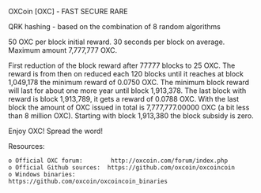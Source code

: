 OXCoin [OXC] - FAST SECURE RARE

QRK hashing - based on the combination of 8 random algorithms

50 OXC per block initial reward. 30 seconds per block on average.
Maximum amount 7,777,777 OXC.

First reduction of the block reward after 77777 blocks to 25 OXC. The reward
is from then on reduced each 120 blocks until it reaches at block 1,049,178 the
minimum reward of 0.0750 OXC. The minimum block reward will last for about one
more year until block 1,913,378. The last block with reward is block 1,913,789,
it gets a reward of 0.0788 OXC. With the last block the amount of OXC issued in
total is 7,777,777.00000 OXC (a bit less than 8 million OXC). Starting with block
1,913,380 the block subsidy is zero.

Enjoy OXC! Spread the word!


Resources:

    o Official OXC forum:        http://oxcoin.com/forum/index.php
    o Official Github sources:  https://github.com/oxcoin/oxcoincoin
    o Windows binaries:         https://github.com/oxcoin/oxcoincoin_binaries

